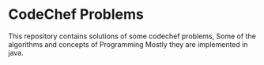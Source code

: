 CodeChef Problems
=================

This repository contains solutions of some codechef problems, Some of the algorithms and concepts of Programming
Mostly they are implemented in java. 
